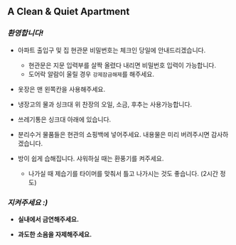 ## A Clean & Quiet Apartment

### *환영합니다!*

- 아파트 출입구 및 집 현관문 비밀번호는 체크인 당일에 안내드리겠습니다.
  
  - 현관문은 지문 입력부를 살짝 올렸다 내리면 비밀번호 입력이 가능합니다.
  - 도어락 알람이 울릴 경우 `강제잠금해제`를 해주세요.
- 옷장은 맨 왼쪽칸을 사용해주세요.
  
- 냉장고의 물과 싱크대 위 찬장의 오일, 소금, 후추는 사용가능합니다.
- 쓰레기통은 싱크대 아래에 있습니다.
- 분리수거 물품들은 현관의 쇼핑백에 넣어주세요. 내용물은 미리 버려주시면 감사하겠습니다.
- 방이 쉽게 습해집니다. 샤워하실 때는 환풍기를 켜주세요.
  - 나가실 때 제습기를 타이머를 맞춰서 틀고 나가시는 것도 좋습니다. (2시간 정도)

### *지켜주세요 :)*
- **실내에서 금연해주세요.**
  
- **과도한 소음을 자제해주세요.**
